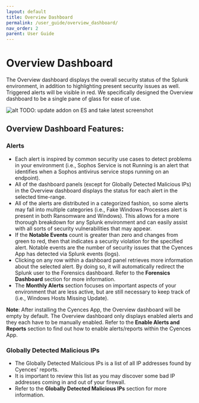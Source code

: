 ```yaml
---
layout: default
title: Overview Dashboard
permalink: /user_guide/overview_dashboard/
nav_order: 2
parent: User Guide
---
```


# Overview Dashboard
The Overview dashboard displays the overall security status of the Splunk environment, in addition to highlighting present security issues as well. Triggered alerts will be visible in red. We specifically designed the Overview dashboard to be a single pane of glass for ease of use.

![alt](https://github.com/VatsalJagani/Splunk-Cyences-App-for-Splunk/blob/master/docs/assets/overview_dashboard.png?raw=true)
TODO: update addon on ES and take latest screenshot
## Overview Dashboard Features:

### Alerts
* Each alert is inspired by common security use cases to detect problems in your environment (i.e., Sophos Service is not Running is an alert that identifies when a Sophos antivirus service stops running on an endpoint).
* All of the dashboard panels (except for Globally Detected Malicious IPs) in the Overview dashboard displays the status for each alert in the selected time-range.
* All of the alerts are distributed in a categorized fashion, so some alerts may fall into multiple categories (i.e., Fake Windows Processes alert is present in both Ransomware and Windows). This allows for a more thorough breakdown for any Splunk environment and can easily assist with all sorts of security vulnerabilities that may appear. 
* If the **Notable Events** count is greater than zero and changes from green to red, then that indicates a security violation for the specified alert. Notable events are the number of security issues that the Cyences App has detected via Splunk events (logs).
* Clicking on any row within a dashboard panel retrieves more information about the selected alert. By doing so, it will automatically redirect the Splunk user to the Forensics dashboard. Refer to the **Forensics Dashboard** section for more information. 
* The **Monthly Alerts** section focuses on important aspects of your environment that are less active, but are still necessary to keep track of (i.e., Windows Hosts Missing Update).

**Note**: After installing the Cyences App, the Overview dashboard will be empty by default. The Overview dashboard only displays enabled alerts and they each have to be manually enabled. Refer to the **Enable Alerts and Reports** section to find out how to enable alerts/reports within the Cyences App.


### Globally Detected Malicious IPs
* The Globally Detected Malicious IPs is a list of all IP addresses found by Cyences' reports. 
* It is important to review this list as you may discover some bad IP addresses coming in and out of your firewall. 
* Refer to the **Globally Detected Malicious IPs** section for more information. 